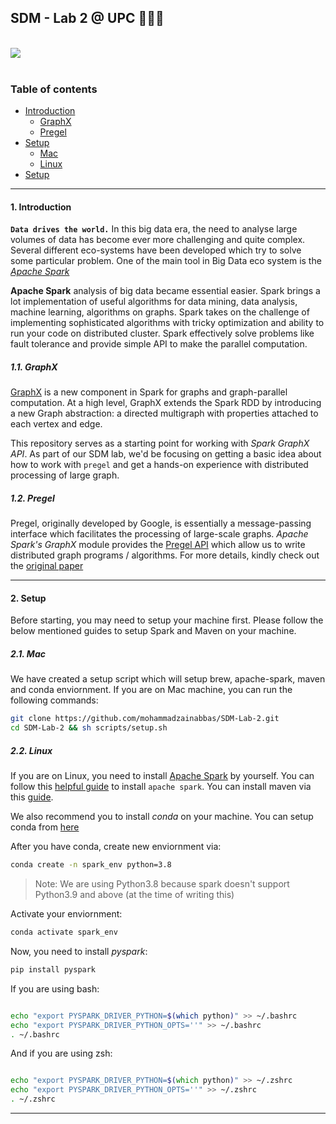 ## SDM - Lab 2 @ UPC 👨🏻‍💻

</br>

<div>
  <a href="https://open.vscode.dev/mohammadzainabbas/SDM-Lab-2" target="_blank" style="cursor: pointer;"> 
    <img src="https://open.vscode.dev/badges/open-in-vscode.svg" style="cursor: pointer;"/>
  </a>
</div>

</br>

### Table of contents

- [Introduction](#introduction)
  * [GraphX](#graphx)
  * [Pregel](#pregel)
- [Setup](#setup)
  * [Mac](#mac)
  * [Linux](#linux)
- [Setup](#setup)
---

<a id="introduction" />

#### 1. Introduction

__`Data drives the world.`__ In this big data era, the need to analyse large volumes of data has become ever more challenging and quite complex. Several different eco-systems have been developed which try to solve some particular problem. One of the main tool in Big Data eco system is the [_Apache Spark_](https://spark.apache.org/)


__Apache Spark__ analysis of big data became essential easier. Spark brings a lot implementation of useful algorithms for data mining, data analysis, machine learning, algorithms on graphs. Spark takes on the challenge of implementing sophisticated algorithms with tricky optimization and ability to run your code on distributed cluster. Spark effectively solve problems like fault tolerance and provide simple API to make the parallel computation.

<a id="graphx" />

##### 1.1. GraphX

[GraphX](https://spark.apache.org/docs/latest/graphx-programming-guide.html) is a new component in Spark for graphs and graph-parallel computation. At a high level, GraphX extends the Spark RDD by introducing a new Graph abstraction: a directed multigraph with properties attached to each vertex and edge.


This repository serves as a starting point for working with _Spark GraphX API_. As part of our SDM lab, we'd be focusing on getting a basic idea about how to work with `pregel` and get a hands-on experience with distributed processing of large graph.

<a id="pregel" />

##### 1.2. Pregel

Pregel, originally developed by Google, is essentially a message-passing interface which facilitates the processing of large-scale graphs. _Apache Spark's GraphX_ module provides the [Pregel API](https://spark.apache.org/docs/latest/graphx-programming-guide.html#pregel-api) which allow us to write distributed graph programs / algorithms. For more details, kindly check out the [original paper](https://github.com/mohammadzainabbas/SDM-Lab-2/blob/main/docs/pregel.pdf)

---

<a id="setup" />

#### 2. Setup


Before starting, you may need to setup your machine first. Please follow the below mentioned guides to setup Spark and Maven on your machine.

<a id="mac" />

##### 2.1. Mac

We have created a setup script which will setup brew, apache-spark, maven and conda enviornment. If you are on Mac machine, you can run the following commands:

```bash
git clone https://github.com/mohammadzainabbas/SDM-Lab-2.git
cd SDM-Lab-2 && sh scripts/setup.sh
```

<a id="linux" />

##### 2.2. Linux

If you are on Linux, you need to install [Apache Spark](https://spark.apache.org) by yourself. You can follow this [helpful guide](https://computingforgeeks.com/how-to-install-apache-spark-on-ubuntu-debian/) to install `apache spark`. You can install maven via this [guide](https://maven.apache.org/install.html).

We also recommend you to install _conda_ on your machine. You can setup conda from [here](https://docs.conda.io/projects/conda/en/latest/user-guide/install/linux.html)

After you have conda, create new enviornment via:

```bash
conda create -n spark_env python=3.8
```

> Note: We are using Python3.8 because spark doesn't support Python3.9 and above (at the time of writing this)

Activate your enviornment:

```bash
conda activate spark_env
```

Now, you need to install _pyspark_:

```bash
pip install pyspark
```

If you are using bash:

```bash

echo "export PYSPARK_DRIVER_PYTHON=$(which python)" >> ~/.bashrc
echo "export PYSPARK_DRIVER_PYTHON_OPTS=''" >> ~/.bashrc
. ~/.bashrc

```

And if you are using zsh:

```zsh

echo "export PYSPARK_DRIVER_PYTHON=$(which python)" >> ~/.zshrc
echo "export PYSPARK_DRIVER_PYTHON_OPTS=''" >> ~/.zshrc
. ~/.zshrc

```

---

